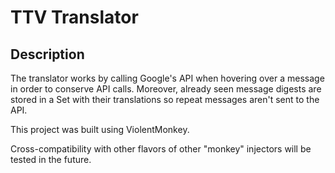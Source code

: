 # TTV Translator

## Description

The translator works by calling Google's API when hovering over a message in order to conserve API calls. Moreover, already seen message digests are stored in a Set with their translations so repeat messages aren't sent to the API.

This project was built using ViolentMonkey. 

Cross-compatibility with other flavors of other "monkey" injectors will be tested in the future.
